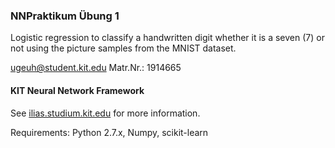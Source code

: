 ### NNPraktikum Übung 1
Logistic regression to classify a handwritten digit whether it is a seven (7) or not using the picture samples from the MNIST dataset.

ugeuh@student.kit.edu
Matr.Nr.: 1914665
#### KIT Neural Network Framework

See [ilias.studium.kit.edu](https://ilias.studium.kit.edu/goto_produktiv_crs_413999.html)
for more information.

Requirements: Python 2.7.x, Numpy, scikit-learn
